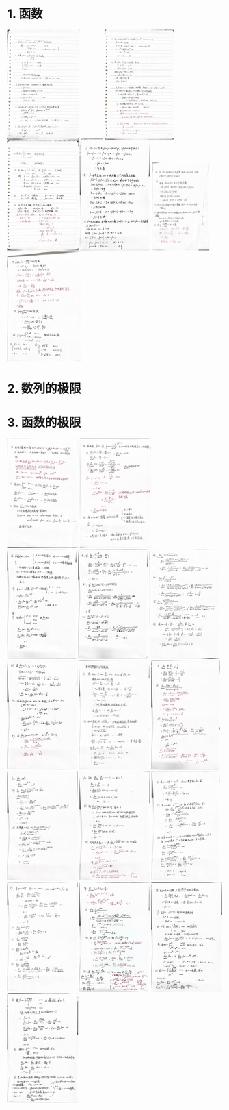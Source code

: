 # 1. 函数

<img src="chap 1 极限和连续.assets/181a2245019b8a06e44e7ada2278a8a4.jpg" alt="181a2245019b8a06e44e7ada2278a8a4" style="zoom: 25%;" />

<img src="chap 1 极限和连续.assets/image-20250103084941329.png" alt="image-20250103084941329" style="zoom: 25%;" />

<img src="chap 1 极限和连续.assets/cacd80017b62fccc4f39ef3c86ebc2ee.jpg" alt="cacd80017b62fccc4f39ef3c86ebc2ee" style="zoom: 25%;" />

<img src="chap 1 极限和连续.assets/0ee0d24063d1d77052e0486e037b4f88.jpg" alt="0ee0d24063d1d77052e0486e037b4f88" style="zoom: 25%;" />

<img src="chap 1 极限和连续.assets/4428449becd2537262c48426f0b7fd04.jpg" alt="4428449becd2537262c48426f0b7fd04" style="zoom:25%;" />

<img src="chap 1 极限和连续.assets/e1b17dd33704a3da436927bab1fc2dae.jpg" alt="e1b17dd33704a3da436927bab1fc2dae" style="zoom:20%;" />

<img src="chap 1 极限和连续.assets/0103f462465cf253d6e8e5c183de9d03.jpg" alt="0103f462465cf253d6e8e5c183de9d03" style="zoom:25%;" />

# 2. 数列的极限

# 3. 函数的极限

<img src="chap 1 极限和连续.assets/25214eb6bfb023c5416440b1226a1825.jpg" alt="25214eb6bfb023c5416440b1226a1825" style="zoom:25%;" />

<img src="chap 1 极限和连续.assets/c13be07db8cee3779111ee6583527eb1.jpg" alt="c13be07db8cee3779111ee6583527eb1" style="zoom:25%;" />

<img src="chap 1 极限和连续.assets/fd8725c4849ecc05078e854c01a8e61d.jpg" alt="fd8725c4849ecc05078e854c01a8e61d" style="zoom:25%;" />

<img src="chap 1 极限和连续.assets/89e7a2b6413b44557982a4ba7293751d.jpg" alt="89e7a2b6413b44557982a4ba7293751d" style="zoom:25%;" />

<img src="chap 1 极限和连续.assets/5d8fa7fd0121b9984b576c7ac094d71a.jpg" alt="5d8fa7fd0121b9984b576c7ac094d71a" style="zoom:25%;" />

<img src="chap 1 极限和连续.assets/c200eebdb6d51f04ad7ec7dd87ba10f1.jpg" alt="c200eebdb6d51f04ad7ec7dd87ba10f1" style="zoom:25%;" />

<img src="chap 1 极限和连续.assets/8ecee42da56b0b839a7f69f6de2d4dd9.jpg" alt="8ecee42da56b0b839a7f69f6de2d4dd9" style="zoom:25%;" />

<img src="chap 1 极限和连续.assets/946b909b14a6dd9c0144483236b0c0f9.jpg" alt="946b909b14a6dd9c0144483236b0c0f9" style="zoom:25%;" />

<img src="chap 1 极限和连续.assets/7b93bcb179da3318ef0b6cbbbd81d786.jpg" alt="7b93bcb179da3318ef0b6cbbbd81d786" style="zoom:25%;" />

<img src="chap 1 极限和连续.assets/f31403a59ff61ffeaa01ea4fd6017a13.jpg" alt="f31403a59ff61ffeaa01ea4fd6017a13" style="zoom:25%;" />

<img src="chap 1 极限和连续.assets/19b1bc6d75d41332c96733d2be63c456.jpg" alt="19b1bc6d75d41332c96733d2be63c456" style="zoom:25%;" />

<img src="chap 1 极限和连续.assets/fbb42e0587a42c6940f25333ec1543dc.jpg" alt="fbb42e0587a42c6940f25333ec1543dc" style="zoom:25%;" />

<img src="chap 1 极限和连续.assets/84f819d3064a79874a5a66b77289e33e.jpg" alt="84f819d3064a79874a5a66b77289e33e" style="zoom:25%;" />

<img src="chap 1 极限和连续.assets/748fd8e2329b6d20c1459ce0b5cb98b0.jpg" alt="748fd8e2329b6d20c1459ce0b5cb98b0" style="zoom:25%;" />

<img src="chap 1 极限和连续.assets/4d9f638adf66d8db55d8eb0e0611ab10.jpg" alt="4d9f638adf66d8db55d8eb0e0611ab10" style="zoom:25%;" />
